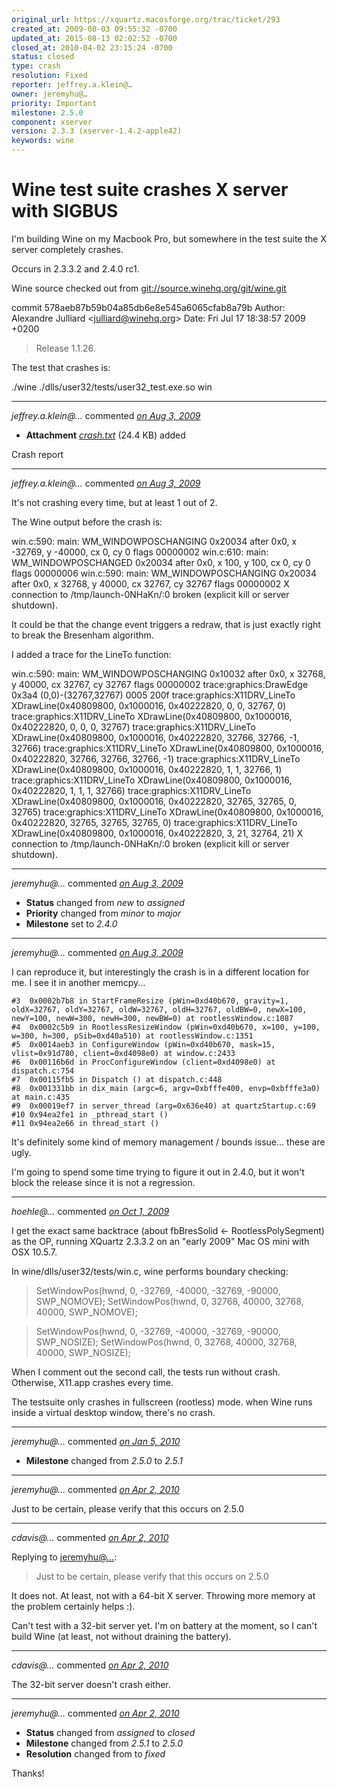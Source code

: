 ```yaml
---
original_url: https://xquartz.macosforge.org/trac/ticket/293
created_at: 2009-08-03 09:55:32 -0700
updated_at: 2015-08-13 02:02:52 -0700
closed_at: 2010-04-02 23:15:24 -0700
status: closed
type: crash
resolution: Fixed
reporter: jeffrey.a.klein@…
owner: jeremyhu@…
priority: Important
milestone: 2.5.0
component: xserver
version: 2.3.3 (xserver-1.4.2-apple42)
keywords: wine
---
```


Wine test suite crashes X server with SIGBUS
============================================


I'm building Wine on my Macbook Pro, but somewhere in the test suite the X server completely crashes.

Occurs in 2.3.3.2 and 2.4.0 rc1.

Wine source checked out from <git://source.winehq.org/git/wine.git>

commit 578aeb87b59b04a85db6e8e545a6065cfab8a79b
Author: Alexandre Julliard &lt;<julliard@winehq.org>&gt;
Date: Fri Jul 17 18:38:57 2009 +0200

> Release 1.1.26.

The test that crashes is:

./wine ./dlls/user32/tests/user32\_test.exe.so win



---

*jeffrey.a.klein@…* commented *[on Aug 3, 2009](https://xquartz.macosforge.org/trac/attachment/ticket/293/crash.txt "August 3, 2009 at 9:56 AM PDT")*

-   **Attachment** *[crash.txt](../attachment/ticket/293/crash.txt)* (24.4 KB) added

Crash report



---

*jeffrey.a.klein@…* commented *[on Aug 3, 2009](https://xquartz.macosforge.org/trac/ticket/293#comment:1 "August 3, 2009 at 10:14 AM PDT")*

It's not crashing every time, but at least 1 out of 2.

The Wine output before the crash is:

win.c:590: main: WM\_WINDOWPOSCHANGING 0x20034 after 0x0, x -32769, y -40000, cx 0, cy 0 flags 00000002
win.c:610: main: WM\_WINDOWPOSCHANGED 0x20034 after 0x0, x 100, y 100, cx 0, cy 0 flags 00000006
win.c:590: main: WM\_WINDOWPOSCHANGING 0x20034 after 0x0, x 32768, y 40000, cx 32767, cy 32767 flags 00000002
X connection to /tmp/launch-0NHaKn/:0 broken (explicit kill or server shutdown).

It could be that the change event triggers a redraw, that is just exactly right to break the Bresenham algorithm.

I added a trace for the LineTo function:

win.c:590: main: WM\_WINDOWPOSCHANGING 0x10032 after 0x0, x 32768, y 40000, cx 32767, cy 32767 flags 00000002
trace:graphics:DrawEdge 0x3a4 (0,0)-(32767,32767) 0005 200f
trace:graphics:X11DRV\_LineTo XDrawLine(0x40809800, 0x1000016, 0x40222820, 0, 0, 32767, 0)
trace:graphics:X11DRV\_LineTo XDrawLine(0x40809800, 0x1000016, 0x40222820, 0, 0, 0, 32767)
trace:graphics:X11DRV\_LineTo XDrawLine(0x40809800, 0x1000016, 0x40222820, 32766, 32766, -1, 32766)
trace:graphics:X11DRV\_LineTo XDrawLine(0x40809800, 0x1000016, 0x40222820, 32766, 32766, 32766, -1)
trace:graphics:X11DRV\_LineTo XDrawLine(0x40809800, 0x1000016, 0x40222820, 1, 1, 32766, 1)
trace:graphics:X11DRV\_LineTo XDrawLine(0x40809800, 0x1000016, 0x40222820, 1, 1, 1, 32766)
trace:graphics:X11DRV\_LineTo XDrawLine(0x40809800, 0x1000016, 0x40222820, 32765, 32765, 0, 32765)
trace:graphics:X11DRV\_LineTo XDrawLine(0x40809800, 0x1000016, 0x40222820, 32765, 32765, 32765, 0)
trace:graphics:X11DRV\_LineTo XDrawLine(0x40809800, 0x1000016, 0x40222820, 3, 21, 32764, 21)
X connection to /tmp/launch-0NHaKn/:0 broken (explicit kill or server shutdown).



---

*jeremyhu@…* commented *[on Aug 3, 2009](https://xquartz.macosforge.org/trac/ticket/293#comment:2 "August 3, 2009 at 12:00 PM PDT")*

-   **Status** changed from *new* to *assigned*
-   **Priority** changed from *minor* to *major*
-   **Milestone** set to *2.4.0*



---

*jeremyhu@…* commented *[on Aug 3, 2009](https://xquartz.macosforge.org/trac/ticket/293#comment:3 "August 3, 2009 at 2:00 PM PDT")*

I can reproduce it, but interestingly the crash is in a different location for me. I see it in another memcpy...

    #⁠3  0x0002b7b8 in StartFrameResize (pWin=0xd40b670, gravity=1, oldX=32767, oldY=32767, oldW=32767, oldH=32767, oldBW=0, newX=100, newY=100, newW=300, newH=300, newBW=0) at rootlessWindow.c:1087
    #⁠4  0x0002c5b9 in RootlessResizeWindow (pWin=0xd40b670, x=100, y=100, w=300, h=300, pSib=0xd40a510) at rootlessWindow.c:1351
    #⁠5  0x0014aeb3 in ConfigureWindow (pWin=0xd40b670, mask=15, vlist=0x91d780, client=0xd4098e0) at window.c:2433
    #⁠6  0x00116b6d in ProcConfigureWindow (client=0xd4098e0) at dispatch.c:754
    #⁠7  0x00115fb5 in Dispatch () at dispatch.c:448
    #⁠8  0x001331bb in dix_main (argc=6, argv=0xbfffe400, envp=0xbfffe3a0) at main.c:435
    #⁠9  0x00019ef7 in server_thread (arg=0x636e40) at quartzStartup.c:69
    #⁠10 0x94ea2fe1 in _pthread_start ()
    #⁠11 0x94ea2e66 in thread_start ()

It's definitely some kind of memory management / bounds issue... these are ugly.

I'm going to spend some time trying to figure it out in 2.4.0, but it won't block the release since it is not a regression.



---

*hoehle@…* commented *[on Oct 1, 2009](https://xquartz.macosforge.org/trac/ticket/293#comment:4 "October 1, 2009 at 1:29 AM PDT")*

I get the exact same backtrace (about fbBresSolid &lt;- RootlessPolySegment) as the OP, running XQuartz 2.3.3.2 on an "early 2009" Mac OS mini with OSX 10.5.7.

In wine/dlls/user32/tests/win.c, wine performs boundary checking:

> SetWindowPos(hwnd, 0, -32769, -40000, -32769, -90000, SWP\_NOMOVE);
> SetWindowPos(hwnd, 0, 32768, 40000, 32768, 40000, SWP\_NOMOVE);

> SetWindowPos(hwnd, 0, -32769, -40000, -32769, -90000, SWP\_NOSIZE);
> SetWindowPos(hwnd, 0, 32768, 40000, 32768, 40000, SWP\_NOSIZE);

When I comment out the second call, the tests run without crash. Otherwise, X11.app crashes every time.

The testsuite only crashes in fullscreen (rootless) mode. when Wine runs inside a virtual desktop window, there's no crash.



---

*jeremyhu@…* commented *[on Jan 5, 2010](https://xquartz.macosforge.org/trac/ticket/293#comment:5 "January 5, 2010 at 7:09 PM PST")*

-   **Milestone** changed from *2.5.0* to *2.5.1*



---

*jeremyhu@…* commented *[on Apr 2, 2010](https://xquartz.macosforge.org/trac/ticket/293#comment:6 "April 2, 2010 at 4:52 PM PDT")*

Just to be certain, please verify that this occurs on 2.5.0



---

*cdavis@…* commented *[on Apr 2, 2010](https://xquartz.macosforge.org/trac/ticket/293#comment:7 "April 2, 2010 at 7:05 PM PDT")*

Replying to [jeremyhu@…](https://xquartz.macosforge.org/trac/ticket/293#comment:6):

> Just to be certain, please verify that this occurs on 2.5.0

It does not. At least, not with a 64-bit X server. Throwing more memory at the problem certainly helps :).

Can't test with a 32-bit server yet. I'm on battery at the moment, so I can't build Wine (at least, not without draining the battery).



---

*cdavis@…* commented *[on Apr 2, 2010](https://xquartz.macosforge.org/trac/ticket/293#comment:8 "April 2, 2010 at 10:27 PM PDT")*

The 32-bit server doesn't crash either.



---

*jeremyhu@…* commented *[on Apr 2, 2010](https://xquartz.macosforge.org/trac/ticket/293#comment:9 "April 2, 2010 at 11:15 PM PDT")*

-   **Status** changed from *assigned* to *closed*
-   **Milestone** changed from *2.5.1* to *2.5.0*
-   **Resolution** changed from to *fixed*

Thanks!



